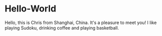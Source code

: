 # Hello-World
Hello, this is Chris from Shanghai, China. It's a pleasure to meet you!
I like playing Sudoku, drinking coffee and playing basketball.

